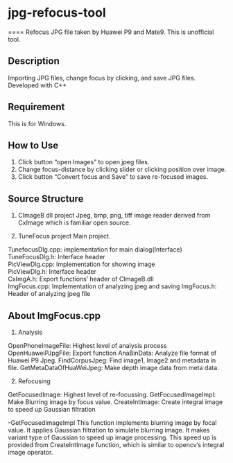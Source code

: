 # jpg-refocus-tool
====
Refocus JPG file taken by Huawei P9 and Mate9. This is unofficial tool.

## Description
Importing JPG files, change focus by clicking, and save JPG files.
Developed with C++

## Requirement
This is for Windows.

## How to Use
1. Click button “open Images” to open jpeg files.
2. Change focus-distance by clicking slider or clicking position over image.
3. Click button “Convert focus and Save” to save re-focused images.

## Source Structure
1. CImageB dll project
Jpeg, bmp, png, tiff image reader derived from CxImage which is familiar open source. 

2. TuneFocus project
Main project.

TunefocusDlg.cpp: implementation for main dialog(Interface)  	
TuneFocusDlg.h: Interface header	
PicViewDlg.cpp: Implementation for showing image	
PicViewDlg.h: Interface header	
CxImgA.h: Export functions’ header of CImageB.dll	
ImgFocus.cpp: Implementation of analyzing jpeg and saving
ImgFocus.h: Header of analyzing jpeg file	


## About ImgFocus.cpp

1) Analysis

OpenPhoneImageFile: Highest level of analysis process
OpenHuaweiPJpgFile: Export function
AnaBinData: Analyze file format of Huawei P9 Jpeg.
FindCorpusJpeg: Find image1, Image2 and metadata in file. 
GetMetaDataOfHuaWeiJpeg: Make depth image data from meta data.


2) Refocusing

GetFocusedImage: Highest level of re-focussing.
GetFocusedImageImpl: Make Blurring image by focus value.
CreateIntImage: Create integral image to speed up Gaussian filtration



-GetFocusedImageImpl
This function implements blurring image by focal value. It applies Gaussian filtration to simulate blurring image.
It makes variant type of Gaussian to speed up image processing.
This speed up is provided from CreateIntImage function, which is similar to opencv’s integral image operator.
